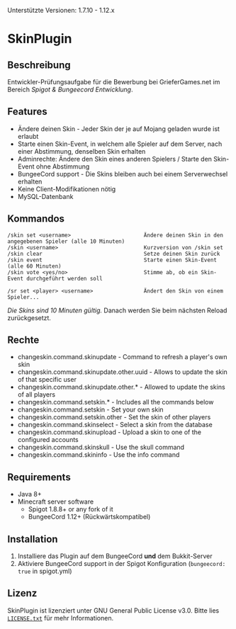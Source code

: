 Unterstützte Versionen: 1.7.10 - 1.12.x

# SkinPlugin
## Beschreibung
Entwickler-Prüfungsaufgabe für die Bewerbung bei GrieferGames.net im Bereich _Spigot & Bungeecord Entwicklung_.

## Features


* Ändere deinen Skin - Jeder Skin der je auf Mojang geladen wurde ist erlaubt
* Starte einen Skin-Event, in welchem alle Spieler auf dem Server, nach einer Abstimmung, denselben Skin erhalten
* Adminrechte: Ändere den Skin eines anderen Spielers / Starte den Skin-Event ohne Abstimmung
* BungeeCord support - Die Skins bleiben auch bei einem Serverwechsel erhalten
* Keine Client-Modifikationen nötig
* MySQL-Datenbank

## Kommandos

    /skin set <username>                       Ändere deinen Skin in den angegebenen Spieler (alle 10 Minuten)
    /skin <username>                           Kurzversion von /skin set
    /skin clear                                Setze deinen Skin zurück
    /skin event                                Starte einen Skin-Event (alle 60 Minuten)
    /skin vote <yes/no>                        Stimme ab, ob ein Skin-Event durchgeführt werden soll
                
    /sr set <player> <username>                Ändert den Skin von einem Spieler...

_Die Skins sind 10 Minuten gültig._ Danach werden Sie beim nächsten Reload zurückgesetzt.

## Rechte

* changeskin.command.skinupdate - Command to refresh a player's own skin
* changeskin.command.skinupdate.other.uuid - Allows to update the skin of that specific user
* changeskin.command.skinupdate.other.* - Allowed to update the skins of all players
* changeskin.command.setskin.* - Includes all the commands below
* changeskin.command.setskin - Set your own skin
* changeskin.command.setskin.other - Set the skin of other players
* changeskin.command.skinselect - Select a skin from the database
* changeskin.command.skinupload - Upload a skin to one of the configured accounts
* changeskin.command.skinskull - Use the skull command
* changeskin.command.skininfo - Use the info command

## Requirements

* Java 8+
* Minecraft server software
    * Spigot 1.8.8+ or any fork of it
    * BungeeCord 1.12+ (Rückwärtskompatibel)

## Installation

1. Installiere das Plugin auf dem BungeeCord **und** dem Bukkit-Server
2. Aktiviere BungeeCord support in der Spigot Konfiguration (`bungeecord: true` in spigot.yml)

## Lizenz
SkinPlugin ist lizenziert unter  GNU General Public License v3.0. Bitte lies [`LICENSE.txt`](hhttps://github.com/dev-braini/SkinEvent/blob/master/LICENSE) für mehr Informationen.